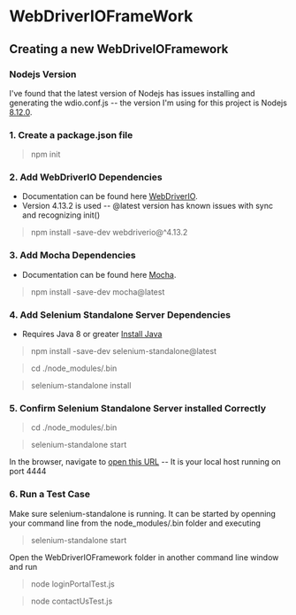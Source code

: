 # WebDriverIOFrameWork

## Creating a new WebDriveIOFramework

### Nodejs Version
I've found that the latest version of Nodejs has issues installing and generating the wdio.conf.js -- the version I'm using for this project is Nodejs [8.12.0].

### 1. Create a package.json file 
> npm init

### 2. Add WebDriverIO Dependencies
* Documentation can be found here [WebDriverIO].
* Version 4.13.2 is used -- @latest version has known issues with sync and recognizing init()
> npm install -save-dev webdriverio@^4.13.2

### 3. Add Mocha Dependencies
* Documentation can be found here [Mocha].
> npm install -save-dev mocha@latest

### 4. Add Selenium Standalone Server Dependencies
* Requires Java 8 or greater [Install Java]

> npm install -save-dev selenium-standalone@latest
 
> cd ./node_modules/.bin

> selenium-standalone install

### 5. Confirm Selenium Standalone Server installed Correctly
> cd ./node_modules/.bin

> selenium-standalone start

In the browser, navigate to [open this URL] -- It is your local host running on port 4444

### 6. Run a Test Case
Make sure selenium-standalone is running. It can be started by openning your command line from the node_modules/.bin folder and executing
> selenium-standalone start

Open the WebDriverIOFramework folder in another command line window and run
> node loginPortalTest.js

> node contactUsTest.js

[8.12.0]: http://nodejs.org/dist/v8.12.0/
[WebDriverIO]: https://www.npmjs.com/package/@shackijj/webdriverio
[Mocha]: https://www.npmjs.com/package/mocha
[Install Java]: https://www.java.com/en/download/help/download_options.xml
[open this URL]: http://127.0.0.1:4444/wd/hub/static/resource/hub.html
